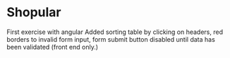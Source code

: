 # Shopular
First exercise with angular
Added sorting table by clicking on headers, red borders to invalid form input, form submit button disabled until data has been validated (front end only.)
